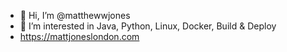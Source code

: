 - 👋 Hi, I’m @matthewwjones
- 👀 I’m interested in Java, Python, Linux, Docker, Build & Deploy
- https://mattjoneslondon.com
